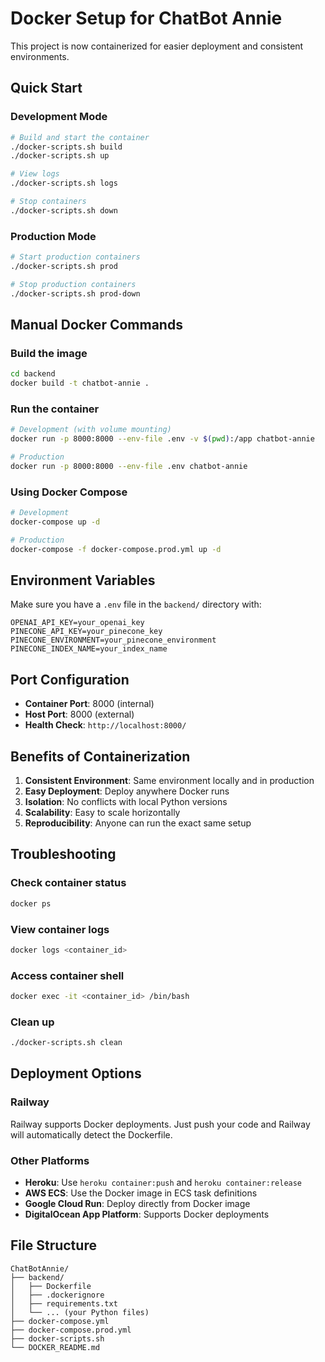 # Docker Setup for ChatBot Annie

This project is now containerized for easier deployment and consistent environments.

## Quick Start

### Development Mode
```bash
# Build and start the container
./docker-scripts.sh build
./docker-scripts.sh up

# View logs
./docker-scripts.sh logs

# Stop containers
./docker-scripts.sh down
```

### Production Mode
```bash
# Start production containers
./docker-scripts.sh prod

# Stop production containers
./docker-scripts.sh prod-down
```

## Manual Docker Commands

### Build the image
```bash
cd backend
docker build -t chatbot-annie .
```

### Run the container
```bash
# Development (with volume mounting)
docker run -p 8000:8000 --env-file .env -v $(pwd):/app chatbot-annie

# Production
docker run -p 8000:8000 --env-file .env chatbot-annie
```

### Using Docker Compose
```bash
# Development
docker-compose up -d

# Production
docker-compose -f docker-compose.prod.yml up -d
```

## Environment Variables

Make sure you have a `.env` file in the `backend/` directory with:
```
OPENAI_API_KEY=your_openai_key
PINECONE_API_KEY=your_pinecone_key
PINECONE_ENVIRONMENT=your_pinecone_environment
PINECONE_INDEX_NAME=your_index_name
```

## Port Configuration

- **Container Port**: 8000 (internal)
- **Host Port**: 8000 (external)
- **Health Check**: `http://localhost:8000/`

## Benefits of Containerization

1. **Consistent Environment**: Same environment locally and in production
2. **Easy Deployment**: Deploy anywhere Docker runs
3. **Isolation**: No conflicts with local Python versions
4. **Scalability**: Easy to scale horizontally
5. **Reproducibility**: Anyone can run the exact same setup

## Troubleshooting

### Check container status
```bash
docker ps
```

### View container logs
```bash
docker logs <container_id>
```

### Access container shell
```bash
docker exec -it <container_id> /bin/bash
```

### Clean up
```bash
./docker-scripts.sh clean
```

## Deployment Options

### Railway
Railway supports Docker deployments. Just push your code and Railway will automatically detect the Dockerfile.

### Other Platforms
- **Heroku**: Use `heroku container:push` and `heroku container:release`
- **AWS ECS**: Use the Docker image in ECS task definitions
- **Google Cloud Run**: Deploy directly from Docker image
- **DigitalOcean App Platform**: Supports Docker deployments

## File Structure
```
ChatBotAnnie/
├── backend/
│   ├── Dockerfile
│   ├── .dockerignore
│   ├── requirements.txt
│   └── ... (your Python files)
├── docker-compose.yml
├── docker-compose.prod.yml
├── docker-scripts.sh
└── DOCKER_README.md
```
